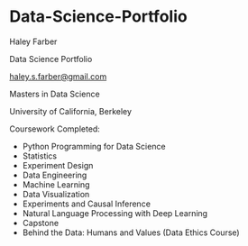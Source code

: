# Data-Science-Portfolio

Haley Farber

Data Science Portfolio

haley.s.farber@gmail.com

Masters in Data Science 

University of California, Berkeley

Coursework Completed:

* Python Programming for Data Science
* Statistics
* Experiment Design
* Data Engineering
* Machine Learning
* Data Visualization 
* Experiments and Causal Inference 
* Natural Language Processing with Deep Learning
* Capstone
* Behind the Data: Humans and Values (Data Ethics Course)

